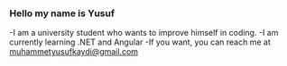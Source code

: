 ### Hello my name is Yusuf
-I am a university student who wants to improve himself in coding.
-I am currently learning .NET and Angular
-If you want, you can reach me at muhammetyusufkaydi@gmail.com
